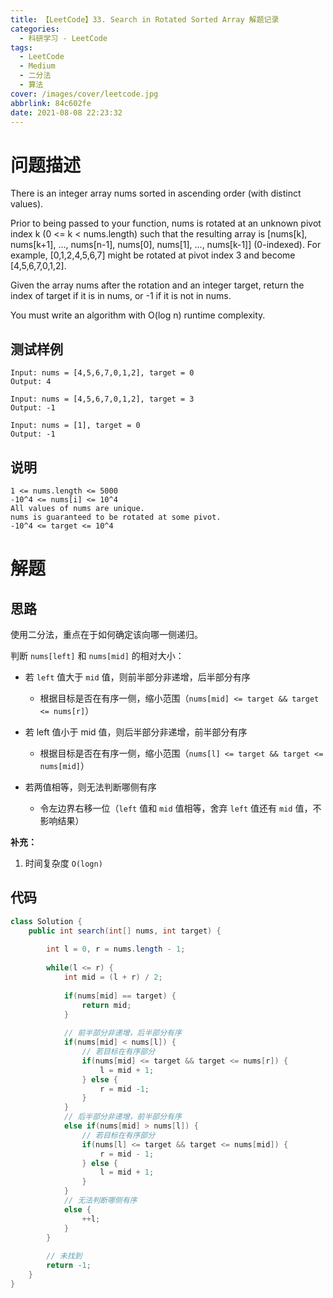 ```yaml
---
title: 【LeetCode】33. Search in Rotated Sorted Array 解题记录
categories:
  - 科研学习 - LeetCode
tags:
  - LeetCode
  - Medium
  - 二分法
  - 算法
cover: /images/cover/leetcode.jpg
abbrlink: 84c602fe
date: 2021-08-08 22:23:32
---
```


# 问题描述

There is an integer array nums sorted in ascending order (with distinct values).

Prior to being passed to your function, nums is rotated at an unknown pivot index k (0 <= k < nums.length) such that the resulting array is [nums[k], nums[k+1], ..., nums[n-1], nums[0], nums[1], ..., nums[k-1]] (0-indexed). For example, [0,1,2,4,5,6,7] might be rotated at pivot index 3 and become [4,5,6,7,0,1,2].

Given the array nums after the rotation and an integer target, return the index of target if it is in nums, or -1 if it is not in nums.

You must write an algorithm with O(log n) runtime complexity.

## 测试样例

```
Input: nums = [4,5,6,7,0,1,2], target = 0
Output: 4
```

```
Input: nums = [4,5,6,7,0,1,2], target = 3
Output: -1
```

```
Input: nums = [1], target = 0
Output: -1
```

## 说明

```
1 <= nums.length <= 5000
-10^4 <= nums[i] <= 10^4
All values of nums are unique.
nums is guaranteed to be rotated at some pivot.
-10^4 <= target <= 10^4
```

# 解题

## 思路

使用二分法，重点在于如何确定该向哪一侧递归。

判断 `nums[left]` 和 `nums[mid]` 的相对大小：

- 若 `left` 值大于 `mid` 值，则前半部分非递增，后半部分有序

    - 根据目标是否在有序一侧，缩小范围（`nums[mid] <= target && target <= nums[r]`）

- 若 left 值小于 mid 值，则后半部分非递增，前半部分有序

    - 根据目标是否在有序一侧，缩小范围（`nums[l] <= target && target <= nums[mid]`）

- 若两值相等，则无法判断哪侧有序

    - 令左边界右移一位（`left` 值和 `mid` 值相等，舍弃 `left` 值还有 `mid` 值，不影响结果）

**补充：**

1. 时间复杂度 `O(logn)`

## 代码

```java
class Solution {
    public int search(int[] nums, int target) {
        
        int l = 0, r = nums.length - 1;
        
        while(l <= r) {
            int mid = (l + r) / 2;
            
            if(nums[mid] == target) {
                return mid;
            }
            
            // 前半部分非递增，后半部分有序
            if(nums[mid] < nums[l]) {
                // 若目标在有序部分
                if(nums[mid] <= target && target <= nums[r]) {
                    l = mid + 1;
                } else {
                    r = mid -1;
                }
            }
            // 后半部分非递增，前半部分有序
            else if(nums[mid] > nums[l]) {
                // 若目标在有序部分
                if(nums[l] <= target && target <= nums[mid]) {
                    r = mid - 1;
                } else {
                    l = mid + 1;
                }
            }
            // 无法判断哪侧有序
            else {
                ++l;
            }
        }
        
        // 未找到
        return -1;
    }
}
```


